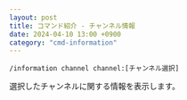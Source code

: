 ```yaml
---
layout: post
title: コマンド紹介 - チャンネル情報
date: 2024-04-10 13:00 +0900
category: "cmd-information"
---
```


`/information channel channel:[チャンネル選択]`

選択したチャンネルに関する情報を表示します。
